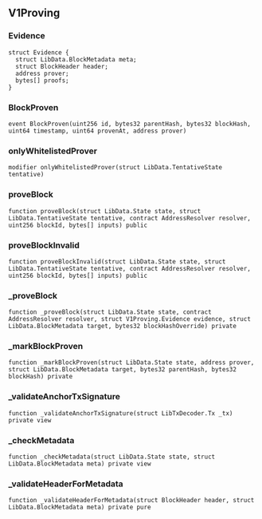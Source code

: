 ## V1Proving

### Evidence

```solidity
struct Evidence {
  struct LibData.BlockMetadata meta;
  struct BlockHeader header;
  address prover;
  bytes[] proofs;
}
```

### BlockProven

```solidity
event BlockProven(uint256 id, bytes32 parentHash, bytes32 blockHash, uint64 timestamp, uint64 provenAt, address prover)
```

### onlyWhitelistedProver

```solidity
modifier onlyWhitelistedProver(struct LibData.TentativeState tentative)
```

### proveBlock

```solidity
function proveBlock(struct LibData.State state, struct LibData.TentativeState tentative, contract AddressResolver resolver, uint256 blockId, bytes[] inputs) public
```

### proveBlockInvalid

```solidity
function proveBlockInvalid(struct LibData.State state, struct LibData.TentativeState tentative, contract AddressResolver resolver, uint256 blockId, bytes[] inputs) public
```

### _proveBlock

```solidity
function _proveBlock(struct LibData.State state, contract AddressResolver resolver, struct V1Proving.Evidence evidence, struct LibData.BlockMetadata target, bytes32 blockHashOverride) private
```

### _markBlockProven

```solidity
function _markBlockProven(struct LibData.State state, address prover, struct LibData.BlockMetadata target, bytes32 parentHash, bytes32 blockHash) private
```

### _validateAnchorTxSignature

```solidity
function _validateAnchorTxSignature(struct LibTxDecoder.Tx _tx) private view
```

### _checkMetadata

```solidity
function _checkMetadata(struct LibData.State state, struct LibData.BlockMetadata meta) private view
```

### _validateHeaderForMetadata

```solidity
function _validateHeaderForMetadata(struct BlockHeader header, struct LibData.BlockMetadata meta) private pure
```

